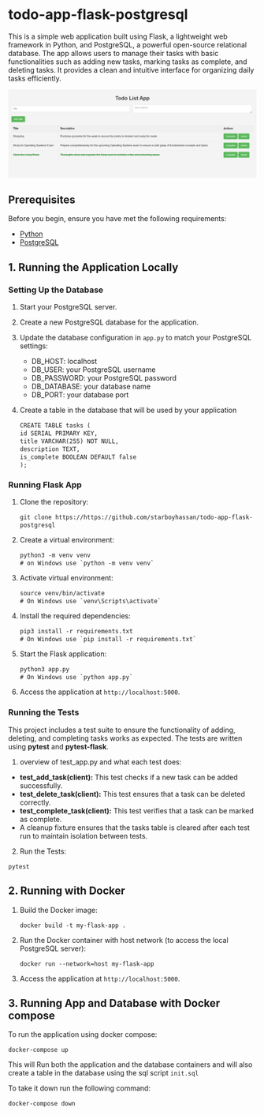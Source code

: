 # todo-app-flask-postgresql

This is a simple web application built using Flask, a lightweight web framework in Python, and PostgreSQL, a powerful open-source relational database. The app allows users to manage their tasks with basic functionalities such as adding new tasks, marking tasks as complete, and deleting tasks. It provides a clean and intuitive interface for organizing daily tasks efficiently.

![](https://github.com/starboyhassan/todo-app-flask-postgresql/blob/main/screens/Web_Page_Screen.png)


## Prerequisites
Before you begin, ensure you have met the following requirements:

- [Python](https://www.python.org/downloads/)
- [PostgreSQL](https://www.postgresql.org/download/)

## 1. Running the Application Locally

### Setting Up the Database

1. Start your PostgreSQL server.
2. Create a new PostgreSQL database for the application.
3. Update the database configuration in `app.py` to match your PostgreSQL settings:

   - DB_HOST: localhost
   - DB_USER: your PostgreSQL username
   - DB_PASSWORD: your PostgreSQL password
   - DB_DATABASE: your database name
   - DB_PORT: your database port

4. Create a table in the database that will be used by your application
   ```
   CREATE TABLE tasks (
   id SERIAL PRIMARY KEY,
   title VARCHAR(255) NOT NULL,
   description TEXT,
   is_complete BOOLEAN DEFAULT false
   );
   ```

### Running Flask App

1. Clone the repository:

   ```
   git clone https://https://github.com/starboyhassan/todo-app-flask-postgresql
   ```

2. Create a virtual environment:

   ```
   python3 -m venv venv
   # on Windows use `python -m venv venv`
   ```
3. Activate virtual environment:

   ```
   source venv/bin/activate
   # On Windows use `venv\Scripts\activate`
   ```

4. Install the required dependencies:

   ```
   pip3 install -r requirements.txt
   # On Windows use `pip install -r requirements.txt`
   ```

4. Start the Flask application:

   ```
   python3 app.py
   # On Windows use `python app.py`
   ```

5. Access the application at `http://localhost:5000`.

### Running the Tests

This project includes a test suite to ensure the functionality of adding, deleting, and completing tasks works as expected. The tests are written using **pytest** and **pytest-flask**.

1. overview of test_app.py and what each test does:

- **test_add_task(client):** This test checks if a new task can be added successfully.
- **test_delete_task(client):** This test ensures that a task can be deleted correctly.
- **test_complete_task(client):** This test verifies that a task can be marked as complete.
- A cleanup fixture ensures that the tasks table is cleared after each test run to maintain isolation between tests.

2. Run the Tests:

```
pytest
```

## 2. Running with Docker
1. Build the Docker image:

   ```
   docker build -t my-flask-app .
   ```

2. Run the Docker container with host network (to access the local PostgreSQL server):

   ```
   docker run --network=host my-flask-app
   ```

3. Access the application at `http://localhost:5000`.

## 3. Running App and Database with Docker compose

To run the application using docker compose:

```
docker-compose up
```

This will Run both the application and the database containers and will also create a table in the database using the sql script `init.sql`

To take it down run the following command:

```
docker-compose down
```


